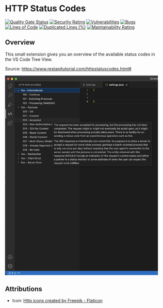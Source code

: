 # HTTP Status Codes

<!-- project badges -->
[![Quality Gate Status](https://sq.srv.tobiaswaelde.com/api/project_badges/measure?project=tobiaswaelde_vscode-http-status-codes_AYaAyB_jhktYhh3lrR-Z&metric=alert_status&token=sqb_5b071509918fbee9836123cc8b28c04d9dc11511)](https://sq.srv.tobiaswaelde.com/dashboard?id=tobiaswaelde_vscode-http-status-codes_AYaAyB_jhktYhh3lrR-Z)
[![Security Rating](https://sq.srv.tobiaswaelde.com/api/project_badges/measure?project=tobiaswaelde_vscode-http-status-codes_AYaAyB_jhktYhh3lrR-Z&metric=security_rating&token=sqb_5b071509918fbee9836123cc8b28c04d9dc11511)](https://sq.srv.tobiaswaelde.com/dashboard?id=tobiaswaelde_vscode-http-status-codes_AYaAyB_jhktYhh3lrR-Z)
[![Vulnerabilities](https://sq.srv.tobiaswaelde.com/api/project_badges/measure?project=tobiaswaelde_vscode-http-status-codes_AYaAyB_jhktYhh3lrR-Z&metric=vulnerabilities&token=sqb_5b071509918fbee9836123cc8b28c04d9dc11511)](https://sq.srv.tobiaswaelde.com/dashboard?id=tobiaswaelde_vscode-http-status-codes_AYaAyB_jhktYhh3lrR-Z)
[![Bugs](https://sq.srv.tobiaswaelde.com/api/project_badges/measure?project=tobiaswaelde_vscode-http-status-codes_AYaAyB_jhktYhh3lrR-Z&metric=bugs&token=sqb_5b071509918fbee9836123cc8b28c04d9dc11511)](https://sq.srv.tobiaswaelde.com/dashboard?id=tobiaswaelde_vscode-http-status-codes_AYaAyB_jhktYhh3lrR-Z)
[![Lines of Code](https://sq.srv.tobiaswaelde.com/api/project_badges/measure?project=tobiaswaelde_vscode-http-status-codes_AYaAyB_jhktYhh3lrR-Z&metric=ncloc&token=sqb_5b071509918fbee9836123cc8b28c04d9dc11511)](https://sq.srv.tobiaswaelde.com/dashboard?id=tobiaswaelde_vscode-http-status-codes_AYaAyB_jhktYhh3lrR-Z)
[![Duplicated Lines (%)](https://sq.srv.tobiaswaelde.com/api/project_badges/measure?project=tobiaswaelde_vscode-http-status-codes_AYaAyB_jhktYhh3lrR-Z&metric=duplicated_lines_density&token=sqb_5b071509918fbee9836123cc8b28c04d9dc11511)](https://sq.srv.tobiaswaelde.com/dashboard?id=tobiaswaelde_vscode-http-status-codes_AYaAyB_jhktYhh3lrR-Z)
[![Maintainability Rating](https://sq.srv.tobiaswaelde.com/api/project_badges/measure?project=tobiaswaelde_vscode-http-status-codes_AYaAyB_jhktYhh3lrR-Z&metric=sqale_rating&token=sqb_5b071509918fbee9836123cc8b28c04d9dc11511)](https://sq.srv.tobiaswaelde.com/dashboard?id=tobiaswaelde_vscode-http-status-codes_AYaAyB_jhktYhh3lrR-Z)


## Overview
This small extension gives you an overview of the available status codes in the VS Code Tree View.

Source: https://www.restapitutorial.com/httpstatuscodes.html#

![Overview](docs/images/overview.png)


## Attributions
- Icon: [Http icons created by Freepik - Flaticon](https://www.flaticon.com/free-icons/http)